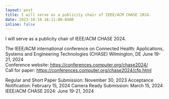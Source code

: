 ```yaml
---
layout: post
title: I will serve as a publicity chair of IEEE/ACM CHASE 2024. 
date: 2023-10-18 16:11:00-0400
inline: false
---
```


I will serve as a publicity chair of IEEE/ACM CHASE 2024. 

The IEEE/ACM international conference on Connected Health: Applications, Systems and Engineering Technologies (CHASE) 
Wilmington, DE 
June 19-21, 2024   
Conference website: 	https://conferences.computer.org/chase2024/  
Call for paper: 	https://conferences.computer.org/chase2024/cfp.html  

Regular and Short Paper Submission:	November 30, 2023
Acceptance Notification:	February 15, 2024
Camera Ready Submission:	March 15, 2024
IEEE/ACM CHASE 2024:	June 19-21, 2024  

